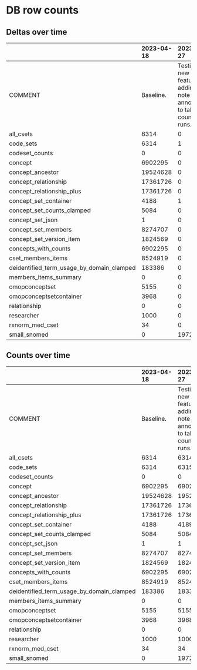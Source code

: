 # DB row counts
## Deltas over time
|                                           | 2023-04-18   | 2023-04-27                                                           | 2023-05-02    | 2023-05-03                              | 2023-05-03 2                                           | 2023-05-05                         | 2023-05-19    | 2023-05-24                                          | 2023-05-30                       |
|:------------------------------------------|:-------------|:---------------------------------------------------------------------|:--------------|:----------------------------------------|:-------------------------------------------------------|:-----------------------------------|:--------------|:----------------------------------------------------|:---------------------------------|
| COMMENT                                   | Baseline.    | Testing new feature of adding note annotations to table counts runs. | Did a backup. | Added 1 cset container via objects API. | Deleted 1 cset container after adding via objects API. | after backup and full_data_refresh | Did a backup. | Before running DB unit tests using test_n3c schema. | About to modify the test schema. |
| all_csets                                 | 6314         | 0                                                                    | 0             | 0                                       | 0                                                      | 183                                | 0             | 0                                                   | 0                                |
| code_sets                                 | 6314         | 1                                                                    | 0             | 0                                       | 0                                                      | 182                                | 0             | 0                                                   | 0                                |
| codeset_counts                            | 0            | 0                                                                    | 0             | 0                                       | 0                                                      | 0                                  | 6612          | 0                                                   | 0                                |
| concept                                   | 6902295      | 0                                                                    | 0             | 0                                       | 0                                                      | 0                                  | 0             | 0                                                   | 0                                |
| concept_ancestor                          | 19524628     | 0                                                                    | 0             | 0                                       | 0                                                      | 1697361                            | 0             | 0                                                   | 0                                |
| concept_relationship                      | 17361726     | 0                                                                    | 0             | 0                                       | 0                                                      | 1172766                            | 0             | 0                                                   | 0                                |
| concept_relationship_plus                 | 17361726     | 0                                                                    | 0             | 0                                       | 0                                                      | 1172766                            | 0             | 0                                                   | 0                                |
| concept_set_container                     | 4188         | 1                                                                    | 0             | 1                                       | -1                                                     | 138                                | 0             | 0                                                   | 0                                |
| concept_set_counts_clamped                | 5084         | 0                                                                    | 0             | 0                                       | 0                                                      | 0                                  | 0             | 0                                                   | 0                                |
| concept_set_json                          | 1            | 0                                                                    | 0             | 0                                       | 0                                                      | -1                                 | 0             | 0                                                   | 0                                |
| concept_set_members                       | 8274707      | 0                                                                    | 0             | 0                                       | 0                                                      | 114248                             | -627911       | 0                                                   | 0                                |
| concept_set_version_item                  | 1824569      | 0                                                                    | 0             | 0                                       | 0                                                      | 19127                              | 0             | 0                                                   | 0                                |
| concepts_with_counts                      | 6902295      | 0                                                                    | 0             | 0                                       | 0                                                      | 0                                  | 0             | 0                                                   | 0                                |
| cset_members_items                        | 8524919      | 0                                                                    | 0             | 0                                       | 0                                                      | 118396                             | -627931       | 0                                                   | 0                                |
| deidentified_term_usage_by_domain_clamped | 183386       | 0                                                                    | 0             | 0                                       | 0                                                      | 0                                  | 0             | 0                                                   | 0                                |
| members_items_summary                     | 0            | 0                                                                    | 0             | 0                                       | 0                                                      | 0                                  | 25796         | 0                                                   | 0                                |
| omopconceptset                            | 5155         | 0                                                                    | 0             | 0                                       | 0                                                      | 0                                  | 0             | 0                                                   | 0                                |
| omopconceptsetcontainer                   | 3968         | 0                                                                    | 0             | 0                                       | 0                                                      | 0                                  | 0             | 0                                                   | 0                                |
| relationship                              | 0            | 0                                                                    | 0             | 0                                       | 0                                                      | 0                                  | 690           | 0                                                   | 0                                |
| researcher                                | 1000         | 0                                                                    | 0             | 0                                       | 0                                                      | 0                                  | 0             | 0                                                   | 0                                |
| rxnorm_med_cset                           | 34           | 0                                                                    | 0             | 0                                       | 0                                                      | 0                                  | 0             | 0                                                   | 0                                |
| small_snomed                              | 0            | 197214                                                               | 0             | 0                                       | 0                                                      | 0                                  | 0             | 0                                                   | 0                                |

## Counts over time
|                                           | 2023-04-18   | 2023-04-27                                                           | 2023-05-02    | 2023-05-03                              | 2023-05-03 2                                           | 2023-05-05                         | 2023-05-19    | 2023-05-24                                          | 2023-05-30                       |
|:------------------------------------------|:-------------|:---------------------------------------------------------------------|:--------------|:----------------------------------------|:-------------------------------------------------------|:-----------------------------------|:--------------|:----------------------------------------------------|:---------------------------------|
| COMMENT                                   | Baseline.    | Testing new feature of adding note annotations to table counts runs. | Did a backup. | Added 1 cset container via objects API. | Deleted 1 cset container after adding via objects API. | after backup and full_data_refresh | Did a backup. | Before running DB unit tests using test_n3c schema. | About to modify the test schema. |
| all_csets                                 | 6314         | 6314                                                                 | 6314          | 6314                                    | 6314                                                   | 6497                               | 6497          | 6497                                                | 6497                             |
| code_sets                                 | 6314         | 6315                                                                 | 6315          | 6315                                    | 6315                                                   | 6497                               | 6497          | 6497                                                | 6497                             |
| codeset_counts                            | 0            | 0                                                                    | 0             | 0                                       | 0                                                      | 0                                  | 6612          | 6612                                                | 6612                             |
| concept                                   | 6902295      | 6902295                                                              | 6902295       | 6902295                                 | 6902295                                                | 6902295                            | 6902295       | 6902295                                             | 6902295                          |
| concept_ancestor                          | 19524628     | 19524628                                                             | 19524628      | 19524628                                | 19524628                                               | 21221989                           | 21221989      | 21221989                                            | 21221989                         |
| concept_relationship                      | 17361726     | 17361726                                                             | 17361726      | 17361726                                | 17361726                                               | 18534492                           | 18534492      | 18534492                                            | 18534492                         |
| concept_relationship_plus                 | 17361726     | 17361726                                                             | 17361726      | 17361726                                | 17361726                                               | 18534492                           | 18534492      | 18534492                                            | 18534492                         |
| concept_set_container                     | 4188         | 4189                                                                 | 4189          | 4190                                    | 4189                                                   | 4327                               | 4327          | 4327                                                | 4327                             |
| concept_set_counts_clamped                | 5084         | 5084                                                                 | 5084          | 5084                                    | 5084                                                   | 5084                               | 5084          | 5084                                                | 5084                             |
| concept_set_json                          | 1            | 1                                                                    | 1             | 1                                       | 1                                                      | 0                                  | 0             | 0                                                   | 0                                |
| concept_set_members                       | 8274707      | 8274707                                                              | 8274707       | 8274707                                 | 8274707                                                | 8388955                            | 7761044       | 7761044                                             | 7761044                          |
| concept_set_version_item                  | 1824569      | 1824569                                                              | 1824569       | 1824569                                 | 1824569                                                | 1843696                            | 1843696       | 1843696                                             | 1843696                          |
| concepts_with_counts                      | 6902295      | 6902295                                                              | 6902295       | 6902295                                 | 6902295                                                | 6902295                            | 6902295       | 6902295                                             | 6902295                          |
| cset_members_items                        | 8524919      | 8524919                                                              | 8524919       | 8524919                                 | 8524919                                                | 8643315                            | 8015384       | 8015384                                             | 8015384                          |
| deidentified_term_usage_by_domain_clamped | 183386       | 183386                                                               | 183386        | 183386                                  | 183386                                                 | 183386                             | 183386        | 183386                                              | 183386                           |
| members_items_summary                     | 0            | 0                                                                    | 0             | 0                                       | 0                                                      | 0                                  | 25796         | 25796                                               | 25796                            |
| omopconceptset                            | 5155         | 5155                                                                 | 5155          | 5155                                    | 5155                                                   | 5155                               | 5155          | 5155                                                | 5155                             |
| omopconceptsetcontainer                   | 3968         | 3968                                                                 | 3968          | 3968                                    | 3968                                                   | 3968                               | 3968          | 3968                                                | 3968                             |
| relationship                              | 0            | 0                                                                    | 0             | 0                                       | 0                                                      | 0                                  | 690           | 690                                                 | 690                              |
| researcher                                | 1000         | 1000                                                                 | 1000          | 1000                                    | 1000                                                   | 1000                               | 1000          | 1000                                                | 1000                             |
| rxnorm_med_cset                           | 34           | 34                                                                   | 34            | 34                                      | 34                                                     | 0                                  | 0             | 0                                                   | 0                                |
| small_snomed                              | 0            | 197214                                                               | 197214        | 197214                                  | 197214                                                 | 0                                  | 0             | 0                                                   | 0                                |